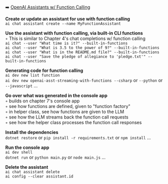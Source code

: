 ➡️ [OpenAI Assistants w/ Function Calling](#chapter-9-openai-assistants-w-function-calling)  

**Create or update an assistant for use with function calling**  
`ai chat assistant create --name MyFunctionAssistant`  

**Use the assistant with function calling, via built-in CLI functions**  
◦ This is similar to Chapter 4's chat completions w/ function calling  
`ai chat --user "What time is it?" --built-in-functions`  
`ai chat --user "What is 3.5 to the power of 9?" --built-in-functions`  
`ai chat --user "What is in the README.md file?" --built-in-functions`  
`ai chat --user "Save the pledge of allegiance to 'pledge.txt'" --built-in-functions`  

**Generating code for function calling**  
`ai dev new list function`  
`ai dev new openai-asst-streaming-with-functions --csharp` or `--python` or `--javascript` ...  

**Go over what was generated in the console app**  
◦ builds on chapter 7's console app  
◦ see how functions are defined, given to "function factory"  
◦ in helper class, see how functions are given to the LLM  
◦ see how the LLM streams back the function call requests  
◦ see how the helper class processes the function call responses  

**Install the dependencies**  
`dotnet restore` or `pip install -r requirements.txt` or `npm install` ...  

**Run the console app**  
`ai dev shell`  
`dotnet run` or `python main.py` or `node main.js` ...  

**Delete the assistant**  
`ai chat assistant delete`  
`ai config --clear assistant.id`  
